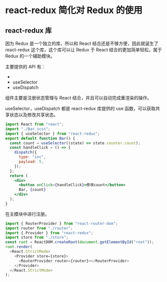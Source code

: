 # react-redux 简化对 Redux 的使用

## react-redux 库

因为 Redux 是一个独立的库，所以和 React 结合还是不够方便，因此就诞生了 react-redux 这个库，这个库可以让 Redux 于 React 结合的更加简单轻松，属于 Redux 的一个辅助模块。

主要提供的 API 有：

- <Provider store={store}>
- useSelector
- useDispatch

<Provider>组件主要是注册状态管理与 React 结合，并且可以自动完成重渲染的操作。

useSelector，useDispatch 都是 react-redux 库提供的 use 函数，可以获取共享状态以及修改共享状态。

```jsx
import React from "react";
import "./Bar.scss";
import { useSelector } from "react-redux";
export default function Bar() {
  const count = useSelector((state) => state.counter.count);
  const handleClick = () => {
    dispatch({
      type: "inc",
      payload: 5,
    });
  };
  return (
    <div>
      <button onClick={handleClick}>修改count</button>
      Bar, {count}
    </div>
  );
}
```

在主模块中进行注册。

```javascript
import { RouterProvider } from "react-router-dom";
import router from "./router";
import { Provider } from "react-redux";
import store from "./store";
const root = ReactDOM.createRoot(document.getElementById("root"));
root.render(
  <React.StrictMode>
    <Provider store={store}>
      <RouterProvider router={router}></RouterProvider>
    </Provider>
  </React.StrictMode>
);
```
